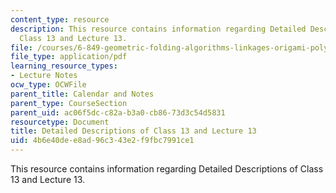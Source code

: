 ```yaml
---
content_type: resource
description: This resource contains information regarding Detailed Descriptions of
  Class 13 and Lecture 13.
file: /courses/6-849-geometric-folding-algorithms-linkages-origami-polyhedra-fall-2012/4b6e40dee8ad96c343e2f9fbc7991ce1_MIT6_849F12_desc13.pdf
file_type: application/pdf
learning_resource_types:
- Lecture Notes
ocw_type: OCWFile
parent_title: Calendar and Notes
parent_type: CourseSection
parent_uid: ac06f5dc-c82a-b3a0-cb86-73d3c54d5831
resourcetype: Document
title: Detailed Descriptions of Class 13 and Lecture 13
uid: 4b6e40de-e8ad-96c3-43e2-f9fbc7991ce1
---
```

This resource contains information regarding Detailed Descriptions of Class 13 and Lecture 13.

